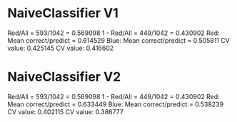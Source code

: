 # NaiveClassifier V1

Red/All = 593/1042 = 0.569098
1 - Red/All = 449/1042 = 0.430902
Red: Mean correct/predict = 0.614529
Blue: Mean correct/predict = 0.505811
CV value: 0.425145
CV value: 0.416602

# NaiveClassifier V2

Red/All = 593/1042 = 0.569098
1 - Red/All = 449/1042 = 0.430902
Red: Mean correct/predict = 0.633449
Blue: Mean correct/predict = 0.538239
CV value: 0.402115
CV value: 0.386777
